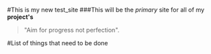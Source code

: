#This is my new test_site
###This will be the _primary_ site for all of my **project's**
> "Aim for progress not perfection".

#List of things that need to be done
